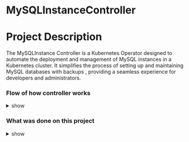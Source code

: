# MySQLInstanceController

# Project Description

The MySQLInstance Controller is a Kubernetes Operator designed to automate the deployment and management of MySQL instances in a Kubernetes cluster. It simplifies the process of setting up and maintaining MySQL databases with backups , providing a seamless experience for developers and administrators. 

### Flow of how controller works

<details><summary>show</summary>
<p>

```bash
- Custom Resource Definition (CRD):
The project defines a new custom resource named MySQLInstance. This custom resource allows users to specify the configuration details of their MySQL instances, such as version, storage requirements, and backup preferences.

- Reconciliation Logic:
The core of the Operator is the reconciliation loop, which continuously ensures that the actual state of the system matches the desired state defined in the MySQLInstance custom resource's spec. In each iteration, the Operator compares the current state of the resources with the desired state and takes corrective actions as needed.

- StatefulSet Creation:
When a new MySQLInstance custom resource is created, the Operator generates a StatefulSet manifest based on the specifications provided in the resource's spec. The StatefulSet defines the MySQL pods and their persistent storage.

- Service Creation:
The Operator creates a Service to expose the MySQL pods within the Kubernetes cluster. The Service allows other applications to interact with the MySQL database using the appropriate endpoint and port.

- Secrets Management:
For secure communication with MySQL pods, the Operator creates and manages Kubernetes Secrets containing credentials, such as the MySQL root password. These Secrets are used by the MySQL pods for authentication.

- Backup Scheduler:
The MySQLInstance custom resource allows users to specify whether backups are required for their MySQL instances. If backups are enabled, the Operator sets up a backup schedule using Kubernetes CronJobs.

- Backup Logic:
When the backup schedule is triggered, the Operator orchestrates the backup process for the MySQL instances. It interacts with the MySQL pods, using the credentials from the Secrets, and performs a backup using either mysqldump or a custom backup tool.
```

</p>
</details>

### What was done on this project

<details><summary>show</summary>
<p>

```bash

- Custom Resource Definition:
A new CRD named MySQLInstance was defined to represent MySQL instances and their configuration, including backup preferences.

- Operator Implementation:
The Operator implementation includes the main reconciliation loop to manage the MySQLInstance resources and create the associated resources (StatefulSet, Service, Secrets, and CronJobs) based on the provided specifications.

- Backup and Secrets Management:
The Operator was designed to interact with MySQL instances and manage backup jobs using Kubernetes CronJobs. It also created and managed Kubernetes Secrets for credentials.

- RBAC and Permissions:
Appropriate RBAC permissions were added to the Operator to ensure it has the required access to manage the necessary resources.
```
</p>
</details>

